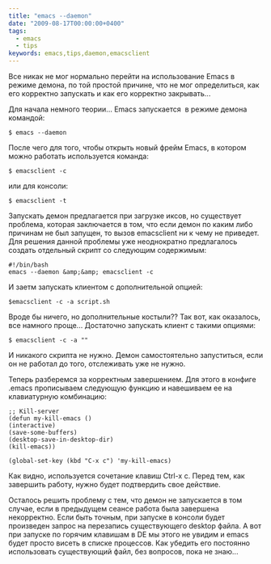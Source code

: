 ```yaml
---
title: "emacs --daemon"
date: "2009-08-17T00:00:00+0400"
tags:
  - emacs
  - tips
keywords: emacs,tips,daemon,emacsclient
---
```

Все никак не мог нормально перейти на использование Emacs в режиме демона, по той простой причине, что не мог определиться, как его корректно запускать и как его корректно закрывать...

Для начала немного теории... Emacs запускается  в режиме демона командой:

    $ emacs --daemon

После чего для того, чтобы открыть новый фрейм Emacs, в котором можно работать используется команда:

    $ emacsclient -c

или для консоли:

    $ emacsclient -t

Запускать демон предлагается при загрузке иксов, но существует проблема, которая заключается в том, что если демон по каким либо причинам не был запущен, то вызов emacsclient ни к чему не приведет. Для решения данной проблемы уже неоднократно предлагалось создать отдельный скрипт со следующим содержимым:

    #!/bin/bash
    emacs --daemon &amp;&amp; emacsclient -c

И заетм запускать клиентом с дополнительной опцией:

    $emacsclient -c -a script.sh

Вроде бы ничего, но дополнительные костыли?? Так вот, как оказалось, все намного проще... Достаточно запускать клиент с такими опциями:

    $ emacsclient -c -a ""

И никакого скрипта не нужно. Демон самостоятельно запуститься, если он не работал до того, отслеживать уже не нужно.

Теперь разберемся за корректным завершением. Для этого в конфиге .emacs прописываем следующую функцию и навешиваем ее на клавиатурную комбинацию:

    ;; Kill-server
    (defun my-kill-emacs ()
    (interactive)
    (save-some-buffers)
    (desktop-save-in-desktop-dir)
    (kill-emacs))

    (global-set-key (kbd "C-x c") 'my-kill-emacs)

Как видно, используется сочетание клавиш Ctrl-x c. Перед тем, как завершить работу, нужно будет подтвердить свое действие.

Осталось решить проблему с тем, что демон не запускается в том случае, если в предыдущем сеансе работа была завершена некорректно. Если быть точным, при запуске в консоли будет произведен запрос на перезапись существующего desktop файла. А вот при запуске по горячим клавишам в DE мы этого не увидим и emacs будет просто висеть в списке процессов. Как убедить его постоянно использовать существующий файл, без вопросов, пока не знаю...
